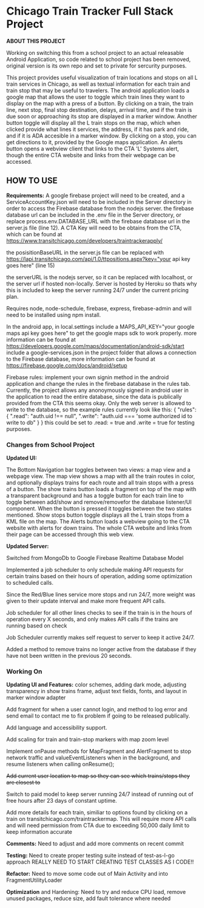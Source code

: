 # Chicago Train Tracker Full Stack Project


**ABOUT THIS PROJECT**

Working on switching this from a school project to an actual releasable Android Application, 
so code related to school project has been removed, original version is its own repo and set to private for sercurity purposes.

This project provides useful visualization of train locations and stops on all L train services in Chicago, as well as textual 
information for each train and train stop that may be useful to travelers. The android application loads a google map that allows 
the user to toggle which train lines they want to display on the map with a press of a button. By clicking on a train, the train line,
next stop, final stop destination, delays, arrival time, and if the train is due soon or approaching its stop are displayed in a marker window. 
Another button toggle will display all the L train stops on the map, which when clicked provide what lines it services, the address, if it has park 
and ride, and if it is ADA accesible in a marker window. By clicking on a stop, you can get directions to it, provided by the Google maps application. 
An alerts button opens a webview client that links to the CTA 'L' Systems alert, though the entire CTA website and links from their webpage can be accessed. 

## HOW TO USE
**Requirements:** 
A google firebase project will need to be created, and a ServiceAccountKey.json will need to be included in the Server directory in order to access the Firebase database
from the nodejs server. the firebase database url can be included in the .env file in the Server directory, or replace process.env.DATABASE_URL with the firebase database 
url in the server.js file (line 12). 
A CTA Key will need to be obtains from the CTA, which can be found at https://www.transitchicago.com/developers/traintrackerapply/

the posisitionBaseURL in the server.js file can be replaced with https://lapi.transitchicago.com/api/1.0/ttpositions.aspx?key="your api key goes here" (line 15)

the serverURL is the nodejs server, so it can be replaced with localhost, or the server url if hosted non-locally. Server is hosted by Heroku so thats why this is included to
keep the server running 24/7 under the current pricing plan. 

Requires node, node-schedule, firebase, express, firebase-admin and will need to be installed using npm install.

In the android app, in local.settings include a MAPS_API_KEY="your google maps api key goes here" to get the google maps sdk to work properly. 
more information can be found at https://developers.google.com/maps/documentation/android-sdk/start
include a google-services.json in the project folder that allows a connection to the Firebase database, more information can be found at https://firebase.google.com/docs/android/setup

Firebase rules:
implement your own signin method in the android application and change the rules in the firebase database in the rules tab. Currently, the project allows any anonoymously signed in android user in the application to read the entire database, since the data is publically provided from the CTA this seems okay. Only the web server is allowed to write to the database, so the example rules currently look like this:
{
  "rules": {
    ".read": "auth.uid !== null",
    ".write": "auth.uid === 'some authorized id to write to db"
  }
}
this could be set to .read: = true and .write = true for testing purposes. 
### Changes from School Project

**Updated UI:**

The Bottom Navigation bar toggles between two views: a map view and a webpage view. The map view shows a map with all the train routes in color, and optionally displays trains for each route and all train stops with a press of a button. The show trains button loads a fragment on top of the map with a transparent background and has a toggle button for each train line to toggle between add/show and remove/removefor the database listener/UI component. When the button is pressed it toggles between the two states mentioned. Show stops button toggle displays all the L train stops from a KML file on the map. The Alerts button loads a webview going to the CTA website with alerts for down trains. The whole CTA website and links from their page can be accessed through this web view.

**Updated Server:**

Switched from MongoDb to Google Firebase Realtime Database Model

Implemented a job scheduler to only schedule making API requests for certain trains based on their hours of operation, adding some optimization to scheduled calls.

Since the Red/Blue lines service more stops and run 24/7, more weight was given to their update interval and make more frequent API calls.

Job scheduler for all other lines checks to see if the train is in the hours of operation every X seconds, and only makes API calls if the trains are running based on check

Job Scheduler currently makes self request to server to keep it active 24/7.

Added a method to remove trains no longer active from the database if they have not been written in the previous 20 seconds.

### **Working On**

**Updating UI and Features:** color schemes, adding dark mode, adjusting transparency in show trains frame, adjust text fields, fonts, and layout in marker window adapter

Add fragment for when a user cannot login, and method to log error and send email to contact me to fix problem if going to be released publically.

Add language and accessibility support.

Add scaling for train and train-stop markers with map zoom level

Implement onPause methods for MapFragment and AlertFragment to stop network traffic and valueEventListeners when in the background, and resume listeners when
calling onResume(); 

~~Add current user location to map so they can see which trains/stops they are closest to~~ 

Switch to paid model to keep server running 24/7 instead of running out of free hours after 23 days of constant uptime.

Add more details for each train, similiar to options found by clicking on a train on transitchicago.com/traintrackermap. This will require more API calls and will need
permission from CTA due to exceeding 50,000 daily limit to keep information accurate

**Comments:** Need to adjust and add more comments on recent commit

**Testing:** Need to create proper testing suite instead of test-as-I-go approach REALLY NEED TO START CREATING TEST CLASSES AS I CODE!!

**Refactor:** Need to move some code out of Main Activity and into FragmentUtilityLoader

**Optimization** and Hardening: Need to try and reduce CPU load, remove unused packages, reduce size, add fault tolerance where needed
